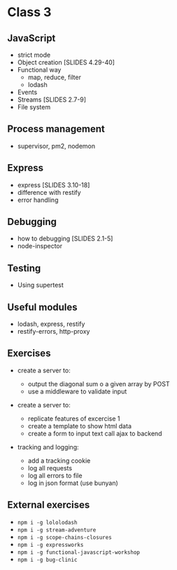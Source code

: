 # Class 3

## JavaScript 
  - strict mode
  - Object creation [SLIDES 4.29-40]
  - Functional way
    - map, reduce, filter
    - lodash
  - Events
  - Streams [SLIDES 2.7-9]
  - File system

## Process management
  - supervisor, pm2, nodemon

## Express
  - express [SLIDES 3.10-18]
  - difference with restify
  - error handling

## Debugging 
  - how to debugging [SLIDES 2.1-5]
  - node-inspector
  
## Testing
  - Using supertest

## Useful modules 
  - lodash, express, restify
  - restify-errors, http-proxy

## Exercises

  - create a server to: 
    - output the diagonal sum o a given array by POST
    - use a middleware to validate input
    
  - create a server to: 
    - replicate features of excercise 1
    - create a template to show html data
    - create a form to input text call ajax to backend

  - tracking and logging: 
    - add a tracking cookie
    - log all requests
    - log all errors to file
    - log in json format (use bunyan)
    

## External exercises
 - `npm i -g lololodash`
 - `npm i -g stream-adventure`
 - `npm i -g scope-chains-closures`
 - `npm i -g expressworks`
 - `npm i -g functional-javascript-workshop`
 - `npm i -g bug-clinic`
